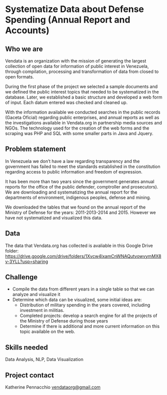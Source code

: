 # Systematize Data about Defense Spending (Annual Report and Accounts)

## Who we are
Vendata is an organization with the mission of generating the largest collection of open data for information of public interest in Venezuela, through compilation, processing and transformation of data from closed to open formats.

During the first phase of the project we selected a sample documents and we defined the public interest topics that needed to be systematized in the database. Later, we established a basic structure and developed a web form of input. Each datum entered was checked and cleaned up.

With the information available we conducted searches in the public records (Gaceta Oficial) regarding public enterprises, and annual reports as well as the investigations available in Vendata.org in partnership media sources and NGOs. The technology used for the creation of the web forms and the scraping was PHP and SQL with some smaller parts in Java and Jquery.


## Problem statement
In Venezuela we don’t have a law regarding transparency and the government has failed to meet the standards established in the constitution regarding access to public information and freedom of expression.

It has been more than two years since the government generates annual reports for the office of the public defender, comptroller and prosecutors). We are downloading and systematizing the annual report for the departments of environment, indigenous peoples, defense and mining.

We downloaded the tables that we found on the annual report of the Ministry of Defense for the years: 2011-2013-2014 and 2015. However we have not systematized and visualized this data.

## Data
The data that Vendata.org has collected is avaliable in this Google Drive folder: https://drive.google.com/drive/folders/1Xvcw4IxamCnWNAQutvowvymMX8v-3YLL?usp=sharing

## Challenge
 - Compile the data from different years in a single table so that we can analyze and visualize it
 - Determine which data can be visualized, some initial ideas are:
     - Distribution of military spending in the years covered, including investment in militias.
     - Completed projects: develop a search engine for all the projects of the Ministry of Defense during those years
     - Determine if there is additional and more current information on this topic available on the web.

## Skills needed
Data Analysis, NLP, Data Visualization

## Project contact
Katherine Pennacchio vendataorg@gmail.com
